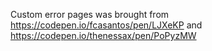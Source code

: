 Custom error pages was brought from https://codepen.io/fcasantos/pen/LJXeKP and https://codepen.io/thenessax/pen/PoPyzMW
